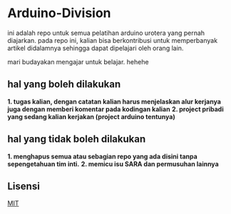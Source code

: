 # Arduino-Division
ini adalah repo untuk semua pelatihan arduino urotera yang pernah diajarkan. pada repo ini, kalian bisa berkontribusi untuk memperbanyak artikel didalamnya sehingga dapat dipelajari oleh orang lain.

mari budayakan mengajar untuk belajar. hehehe
## hal yang boleh dilakukan
**1. tugas kalian, dengan catatan kalian harus menjelaskan alur kerjanya juga dengan memberi komentar pada kodingan kalian**
**2. project pribadi yang sedang kalian kerjakan (project arduino tentunya)**

## hal yang tidak boleh dilakukan
**1. menghapus semua atau sebagian repo yang ada disini tanpa sepengetahuan tim inti.**
**2. memicu isu SARA dan permusuhan lainnya**

## Lisensi
[MIT](https://choosealicense.com/licenses/mit/)